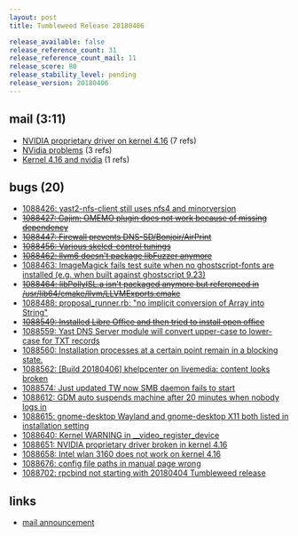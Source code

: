 ```yaml
---
layout: post
title: Tumbleweed Release 20180406

release_available: false
release_reference_count: 31
release_reference_count_mail: 11
release_score: 80
release_stability_level: pending
release_version: 20180406
---
```


## mail (3:11)

- [NVIDIA proprietary driver on kernel 4.16](https://lists.opensuse.org/opensuse-factory/2018-04/msg00331.html) (7 refs)
- [NVidia problems](https://lists.opensuse.org/opensuse-factory/2018-04/msg00329.html) (3 refs)
- [Kernel 4.16 and nvidia](https://lists.opensuse.org/opensuse-factory/2018-04/msg00316.html) (1 refs)

## bugs (20)

<!--more-->

- [1088426: yast2-nfs-client still uses nfs4 and minorversion](https://bugzilla.opensuse.org/show_bug.cgi?id=1088426)
- ~~[1088427: Gajim: OMEMO plugin does not work because of missing dependency](https://bugzilla.opensuse.org/show_bug.cgi?id=1088427)~~
- ~~[1088447: Firewall prevents DNS-SD/Bonjoir/AirPrint](https://bugzilla.opensuse.org/show_bug.cgi?id=1088447)~~
- ~~[1088456: Various skelcd-control tunings](https://bugzilla.opensuse.org/show_bug.cgi?id=1088456)~~
- ~~[1088462: llvm6 doesn't package libFuzzer anymore](https://bugzilla.opensuse.org/show_bug.cgi?id=1088462)~~
- [1088463: ImageMagick fails test suite when no ghostscript-fonts are installed (e.g. when built against ghostscript 9.23)](https://bugzilla.opensuse.org/show_bug.cgi?id=1088463)
- ~~[1088464: libPollyISL.a isn't packaged anymore but referenced in /usr/lib64/cmake/llvm/LLVMExports.cmake](https://bugzilla.opensuse.org/show_bug.cgi?id=1088464)~~
- [1088488: proposal_runner.rb: "no implicit conversion of Array into String"](https://bugzilla.opensuse.org/show_bug.cgi?id=1088488)
- ~~[1088549: Installed Libre Office and then tried to install open office](https://bugzilla.opensuse.org/show_bug.cgi?id=1088549)~~
- [1088559: Yast DNS Server module will convert upper-case to lower-case for TXT records](https://bugzilla.opensuse.org/show_bug.cgi?id=1088559)
- [1088560: Installation processes at a certain point remain in a blocking state.](https://bugzilla.opensuse.org/show_bug.cgi?id=1088560)
- [1088562: [Build 20180406] khelpcenter on livemedia: content looks broken](https://bugzilla.opensuse.org/show_bug.cgi?id=1088562)
- [1088574: Just updated TW now SMB daemon fails to start](https://bugzilla.opensuse.org/show_bug.cgi?id=1088574)
- [1088612: GDM auto suspends machine after 20 minutes when nobody logs in](https://bugzilla.opensuse.org/show_bug.cgi?id=1088612)
- [1088615: gnome-desktop Wayland and gnome-desktop X11 both listed in installation setting](https://bugzilla.opensuse.org/show_bug.cgi?id=1088615)
- [1088640: Kernel WARNING in __video_register_device](https://bugzilla.opensuse.org/show_bug.cgi?id=1088640)
- [1088651: NVIDIA proprietary driver broken in kernel 4.16](https://bugzilla.opensuse.org/show_bug.cgi?id=1088651)
- [1088658: Intel wlan 3160 does not work on kernel 4.16](https://bugzilla.opensuse.org/show_bug.cgi?id=1088658)
- [1088676: config file paths in manual page wrong](https://bugzilla.opensuse.org/show_bug.cgi?id=1088676)
- [1088702: rpcbind not starting with 20180404 Tumbleweed release](https://bugzilla.opensuse.org/show_bug.cgi?id=1088702)



## links

- [mail announcement](https://lists.opensuse.org/opensuse-factory/2018-04/msg00310.html)

